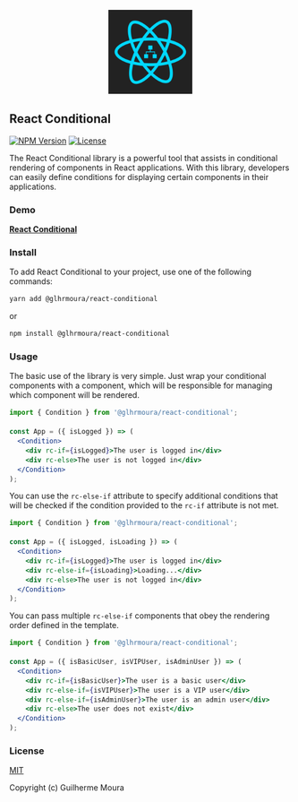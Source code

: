 <p align="center">
  <img
    style="object: contain; height: 150px"
    src="https://raw.githubusercontent.com/glhrmoura/react-conditional/main/src/lib/static/images/logo.png"
  />
</p>

## React Conditional

[![NPM Version](https://img.shields.io/npm/v/@glhrmoura/react-conditional.svg?style=for-the-badge)](https://www.npmjs.com/package/@glhrmoura/react-conditional)
[![License](https://img.shields.io/npm/l/@glhrmoura/react-conditional.svg?style=for-the-badge)](https://github.com/glhrmoura/react-conditional/blob/main/LICENSE)

The React Conditional library is a powerful tool that assists in conditional rendering of components in React applications. With this library, developers can easily define conditions for displaying certain components in their applications.

### Demo

[**React Conditional**](https://snazzy-duckanoo-1674ec.netlify.app)

### Install

To add React Conditional to your project, use one of the following commands:

```bash
yarn add @glhrmoura/react-conditional
```

or

```bash
npm install @glhrmoura/react-conditional
```

### Usage

The basic use of the library is very simple. Just wrap your conditional components with a <Condition> component, which will be responsible for managing which component will be rendered.

```jsx
import { Condition } from '@glhrmoura/react-conditional';

const App = ({ isLogged }) => (
  <Condition>
    <div rc-if={isLogged}>The user is logged in</div>
    <div rc-else>The user is not logged in</div>
  </Condition>
);
```

You can use the `rc-else-if` attribute to specify additional conditions that will be checked if the condition provided to the `rc-if` attribute is not met.

```jsx
import { Condition } from '@glhrmoura/react-conditional';

const App = ({ isLogged, isLoading }) => (
  <Condition>
    <div rc-if={isLogged}>The user is logged in</div>
    <div rc-else-if={isLoading}>Loading...</div>
    <div rc-else>The user is not logged in</div>
  </Condition>
);
```

You can pass multiple `rc-else-if` components that obey the rendering order defined in the template.

```jsx
import { Condition } from '@glhrmoura/react-conditional';

const App = ({ isBasicUser, isVIPUser, isAdminUser }) => (
  <Condition>
    <div rc-if={isBasicUser}>The user is a basic user</div>
    <div rc-else-if={isVIPUser}>The user is a VIP user</div>
    <div rc-else-if={isAdminUser}>The user is an admin user</div>
    <div rc-else>The user does not exist</div>
  </Condition>
);
```

### License

[MIT](https://github.com/glhrmoura/react-conditional/blob/main/LICENSE)

Copyright (c) Guilherme Moura
